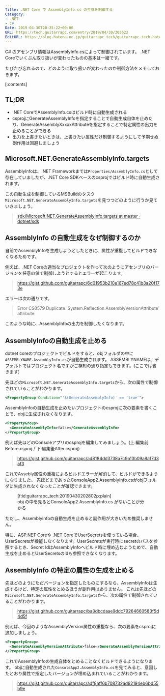 ```yaml
---
Title: .NET Core で AssemblyInfo.cs の生成を制御する
Category:
- .NET
- C#
Date: 2019-04-30T20:35:22+09:00
URL: https://tech.guitarrapc.com/entry/2019/04/30/203522
EditURL: https://blog.hatena.ne.jp/guitarrapc_tech/guitarrapc-tech.hatenablog.com/atom/entry/17680117127096200906
---
```


C# のアセンブリ情報はAssemblyInfo.csによって制御されています。
.NET Coreでいくぶん取り扱いが変わったものの基本は一緒です。

たびたび忘れるので、どのように取り扱いが変わったのか制御方法をメモしておきます。

[:contents]

## TL;DR

* .NET CoreでAssemblyInfo.csはビルド時に自動生成される
* csprojにGenerateAssemblyInfoを指定することで自動生成自体を止めたり、GenerateAssemblyXxxxxAttributeを指定することで特定属性の出力を止めることができる
* 出力を上書きたいときは、上書きたい属性だけ制御するようにして予期せぬ副作用は回避しましょう

## Microsoft.NET.GenerateAssemblyInfo.targets

AssemblyInfoは、.NET Frameworkまでは`Properties/AssemblyInfo.cs`として存在していましたが、.NET Core SDKベースのcsprojではビルド時に自動生成されます。

この自動生成を制御しているMSBuildのタスク`Microsoft.NET.GenerateAssemblyInfo.targets`を見つつどのように行うか見ていきましょう。

> [sdk/Microsoft\.NET\.GenerateAssemblyInfo\.targets at master · dotnet/sdk](https://github.com/dotnet/sdk/blob/master/src/Tasks/Microsoft.NET.Build.Tasks/targets/Microsoft.NET.GenerateAssemblyInfo.targets)

## AssemblyInfo の自動生成をなぜ制御するのか

自前でAssemblyInfoを生成しようとしたときに、属性が重複してビルドできなくなるためです。

例えば、.NET Coreの適当なプロジェクトを作って次のようにアセンブリのバージョンを任意の値で制御しようとするとエラーが起こります。

> https://gist.github.com/guitarrapc/6d01953b210e167ed78c41b3a20f173e

エラーは次の通りです。

> Error	CS0579	Duplicate 'System.Reflection.AssemblyVersionAttribute' attribute

このような時に、AssemblyInfoの出力を制御したくなります。

## AssemblyInfoの自動生成を止める

dotnet coreのプロジェクトでビルドをすると、objフォルダの中に`ASSEMBLYNAME.AssemblyInfo.cs`が自動生成されます。
ASSEMBLYNAMEは、デフォルトではプロジェクト名ですがご存知の通り指定もできます。(ここでは省きます)

先ほどの`Microsoft.NET.GenerateAssemblyInfo.targets`から、次の属性で制御されていることがわかります。

```xml
<PropertyGroup Condition="'$(GenerateAssemblyInfo)' == 'true'">
```

AssemblyInfoの自動生成を止めたいプロジェクトのcsprojに次の要素を書くことで、objに生成されなくなります。

```xml
<PropertyGroup>
  <GenerateAssemblyInfo>false</GenerateAssemblyInfo>
</PropertyGroup>
```

例えば先ほどのConsoleアプリのcsprojを編集してみましょう。(上:編集前Before.csproj / 下:編集後After.csproj)

> https://gist.github.com/guitarrapc/ad8184dd3738a7c9a13b09a8a17d3af3

これでAssebly属性の重複によるビルドエラーが解消して、ビルドができるようになりました。
先ほどまであったConsoleApp2.AssemblyInfo.csがobjフォルダに生成されなくなったことが確認できます。

<figure class="figure-image figure-image-fotolife" title="obj の中を見るとConsoleApp2.AssemblyInfo.cs がないことが分かる">[f:id:guitarrapc_tech:20190430202802p:plain]<figcaption>obj の中を見るとConsoleApp2.AssemblyInfo.cs がないことが分かる</figcaption></figure>

ただし、AssemblyInfoの自動生成を止めると副作用が大きいため推奨しません。

特に、ASP.NET Coreや .NET CoreでUserSecretsを使っている場合、UserSecretsが機能しなくなります。UserSecretsが実行時にsecretのパスを参照するとき、Secret IdはAssemblyInfoへビルド時に埋め込むようためで、自動生成を止めるとUserSecretsのIdも参照できなくなります。

## AssemblyInfo の特定の属性の生成を止める

先ほどのようにただバージョンを指定したものにするなら、AssemblyInfoは生成するけど、特定の属性をとめるほうが副作用はありません。
これは先ほどの`Microsoft.NET.GenerateAssemblyInfo.targets`から、次の属性で制御されていることがわかります。

> https://gist.github.com/guitarrapc/ba3dbcdaae9ddc79264660583f5d4d5f

例えば、今回のようなAssemblyVersion属性の重複なら、次の要素をcsprojに追加しましょう。

```xml
<PropertyGroup>
  <GenerateAssemblyVersionAttribute>false</GenerateAssemblyVersionAttribute>
</PropertyGroup>
```

これでAssemblyInfoの生成自体をとめることなくビルドできるようになります。
objに自動生成された`ConsoleApp2.AssemblyInfo.cs`を見てみると、意図したとおり属性で指定したバージョンが埋め込まれていることがわかります。

> https://gist.github.com/guitarrapc/adf8aff6b708732ad92194eb6bd55b9e
